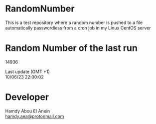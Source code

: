 # RandomNumber    
This is a test repository where a random number is pushed to a file automatically passwordless from a cron job in my Linux CentOS server    
# Random Number of the last run   
14936
      
Last update (GMT +1)    
10/06/23 22:00:02
# Developer    
Hamdy Abou El Anein   
hamdy.aea@protonmail.com
